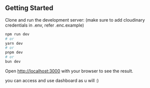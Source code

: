 
## Getting Started

Clone and run the development server:
(make sure to add cloudinary credentials in .env, refer .enc.example)



```bash
npm run dev
# or
yarn dev
# or
pnpm dev
# or
bun dev
```

Open [http://localhost:3000](http://localhost:3000) with your browser to see the result.

you can access and use dashboard as u will :)

